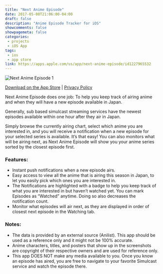 ```yaml
---
title: "Next Anime Episode"
date: 2017-05-08T21:06:00-04:00
draft: false
description: "Anime Episode Tracker for iOS"
showcomments: false
showpagemeta: false
categories:
 - projects
 - iOS App
tags:
 - ios
 - app store
link: https://apps.apple.com/us/app/next-anime-episode/id1227965532
---
```


![Next Anime Episode 1](/img/nextanimeepisode1.png)

[Download on the App Store](https://apps.apple.com/us/app/next-anime-episode/id1227965532) | [Privacy Policy](/privacy-policies/nae1)

Next Anime Episode does one job: To help you keep track of airing anime and when they will have a new episode available in Japan.

Generally, sub based simulcast streaming services have the newest episodes available within one hour after they air in Japan.

Simply browse the currently airing chart, select which anime you are interested in, and you will receive a notification when a new episode for your selected series is available. It’s that easy! You can also monitors what will be airing next, as Next Anime Episode will show you your anime series sorted by the closest episode first.

### Features:

* Instant push notifications when a new episode airs.
* Easy access to view all the anime that is airing this season in Japan, to let you easily pick which ones you are interested in.
* The Notifications are highlighted with a badge to help you keep track of what you are interested in but haven’t watched yet. You can mark Episodes as “Watched” anytime. Doing so also decreases the notification count.
* Monitor what episodes will air next, as they are displayed in order of closest next episode in the Watching tab.

### Notes:

* The data is provided by an external source (Anilist). This app should be used as a reference only and it might not be 100% accurate.
* Anime characters, titles, and posters that show up in the screenshots are copyright of their respective owners and are used for reference only.
* This app DOES NOT make any media available to you. Once you know an episode has aired, you are free to navigate to your favorite Simulcast service and watch the episode there.